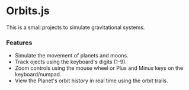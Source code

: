 # Orbits.js

This is a small projects to simulate gravitational systems.

### Features

- Simulate the movement of planets and moons.
- Track ojects using the keyboard's digits (1-9).
- Zoom controls using the mouse wheel or Plus and Minus keys on the keyboard/numpad.
- View the Planet's orbit history in real time using the orbit trails.